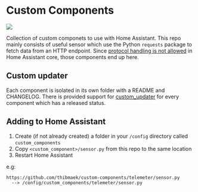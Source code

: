 # Custom Components

[![](https://img.shields.io/badge/check-my%20roadmap-5362F5.svg)](https://www.notion.so/thibmaek/35f17ce6deae47918e4e970d05a9dc2c?v=61cc36c732c64a318ce51ed4369b74ab)

Collection of custom componets to use with Home Assistant. This repo mainly consists of useful sensor which use the Python `requests` package to fetch data from an HTTP endpoint. Since [protocol handling is not allowed](https://github.com/home-assistant/home-assistant/pull/18276#discussion_r231319479) in Home Assistant core, those components end up here.

## Custom updater

Each component is isolated in its own folder with a README and CHANGELOG. There is provided support for [custom_updater](https://github.com/custom-components/custom_updater) for every component which has a released status.

## Adding to Home Assistant

1. Create (if not already created) a folder in your `/config` directory called `custom_components`
2. Copy `<custom_component>/sensor.py` from this repo to the same location
3. Restart Home Assistant

e.g:

```plaintext
https://github.com/thibmaek/custom-components/telemeter/sensor.py
  --> /config/custom_components/telemeter/sensor.py
```

